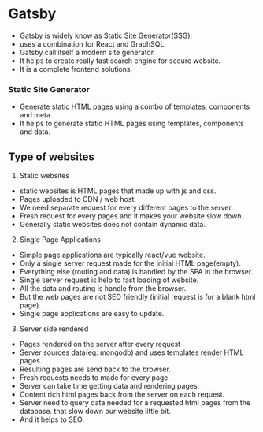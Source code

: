 # Gatsby

- Gatsby is widely know as Static Site Generator(SSG).
- uses a combination for React and GraphSQL.
- Gatsby call itself a modern site generator.
- It helps to create really fast search engine for secure website.
- It is a complete frontend solutions.

### Static Site Generator

- Generate static HTML pages using a combo of templates, components and meta.
- It helps to generate static HTML pages using templates, components and data.

## Type of websites

1. Static websites

- static websites is HTML pages that made up with js and css.
- Pages uploaded to CDN / web host.
- We need separate request for every different pages to the server.
- Fresh request for every pages and it makes your website slow down.
- Generally static websites does not contain dynamic data.

2. Single Page Applications

- Simple page applications are typically react/vue website.
- Only a single server request made for the initial HTML page(empty).
- Everything else (routing and data) is handled by the SPA in the browser.
- Single server request is help to fast loading of website.
- All the data and routing is handle from the browser.
- But the web pages are not SEO friendly (initial request is for a blank html page).
- Single page applications are easy to update.

3. Server side rendered

- Pages rendered on the server after every request
- Server sources data(eg: mongodb) and uses templates render HTML pages.
- Resulting pages are send back to the browser.
- Fresh requests needs to made for every page.
- Server can take time getting data and rendering pages.
- Content rich html pages back from the server on each request.
- Server need to query data needed for a requested html pages from the database. that slow down our website little bit.
- And it helps to SEO.

